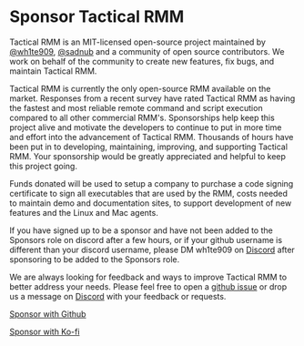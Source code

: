# Sponsor Tactical RMM

Tactical RMM is an MIT-licensed open-source project maintained by [@wh1te909](https://github.com/wh1te909), [@sadnub](https://github.com/sadnub) and a community of open source contributors. We work on behalf of the community to create new features, fix bugs, and maintain Tactical RMM.

Tactical RMM is currently the only open-source RMM available on the market. Responses from a recent survey have rated Tactical RMM as having the fastest and most reliable remote command and script execution compared to all other commercial RMM's. Sponsorships help keep this project alive and motivate the developers to continue to put in more time and effort into the advancement of Tactical RMM. Thousands of hours have been put in to developing, maintaining, improving, and supporting Tactical RMM. Your sponsorship would be greatly appreciated and helpful to keep this project going.

Funds donated will be used to setup a company to purchase a code signing certificate to sign all executables that are used by the RMM, costs needed to maintain demo and documentation sites, to support development of new features and the Linux and Mac agents.

If you have signed up to be a sponsor and have not been added to the Sponsors role on discord after a few hours, or if your github username is different than your discord username, please DM wh1te909 on [Discord](https://discord.gg/upGTkWp) after sponsoring to be added to the Sponsors role.

We are always looking for feedback and ways to improve Tactical RMM to better address your needs. Please feel free to open a [github issue](https://github.com/amidaware/tacticalrmm/issues) or drop us a message on [Discord](https://discord.gg/upGTkWp) with your feedback or requests.

[Sponsor with Github](https://github.com/wh1te909)

[Sponsor with Ko-fi](https://ko-fi.com/tacticalrmm)
